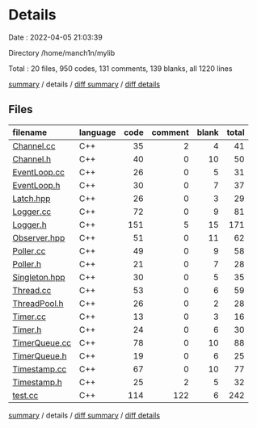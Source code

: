 # Details

Date : 2022-04-05 21:03:39

Directory /home/manch1n/mylib

Total : 20 files,  950 codes, 131 comments, 139 blanks, all 1220 lines

[summary](results.md) / details / [diff summary](diff.md) / [diff details](diff-details.md)

## Files
| filename | language | code | comment | blank | total |
| :--- | :--- | ---: | ---: | ---: | ---: |
| [Channel.cc](/Channel.cc) | C++ | 35 | 2 | 4 | 41 |
| [Channel.h](/Channel.h) | C++ | 40 | 0 | 10 | 50 |
| [EventLoop.cc](/EventLoop.cc) | C++ | 26 | 0 | 5 | 31 |
| [EventLoop.h](/EventLoop.h) | C++ | 30 | 0 | 7 | 37 |
| [Latch.hpp](/Latch.hpp) | C++ | 26 | 0 | 3 | 29 |
| [Logger.cc](/Logger.cc) | C++ | 72 | 0 | 9 | 81 |
| [Logger.h](/Logger.h) | C++ | 151 | 5 | 15 | 171 |
| [Observer.hpp](/Observer.hpp) | C++ | 51 | 0 | 11 | 62 |
| [Poller.cc](/Poller.cc) | C++ | 49 | 0 | 9 | 58 |
| [Poller.h](/Poller.h) | C++ | 21 | 0 | 7 | 28 |
| [Singleton.hpp](/Singleton.hpp) | C++ | 30 | 0 | 5 | 35 |
| [Thread.cc](/Thread.cc) | C++ | 53 | 0 | 6 | 59 |
| [ThreadPool.h](/ThreadPool.h) | C++ | 26 | 0 | 2 | 28 |
| [Timer.cc](/Timer.cc) | C++ | 13 | 0 | 3 | 16 |
| [Timer.h](/Timer.h) | C++ | 24 | 0 | 6 | 30 |
| [TimerQueue.cc](/TimerQueue.cc) | C++ | 78 | 0 | 10 | 88 |
| [TimerQueue.h](/TimerQueue.h) | C++ | 19 | 0 | 6 | 25 |
| [Timestamp.cc](/Timestamp.cc) | C++ | 67 | 0 | 10 | 77 |
| [Timestamp.h](/Timestamp.h) | C++ | 25 | 2 | 5 | 32 |
| [test.cc](/test.cc) | C++ | 114 | 122 | 6 | 242 |

[summary](results.md) / details / [diff summary](diff.md) / [diff details](diff-details.md)